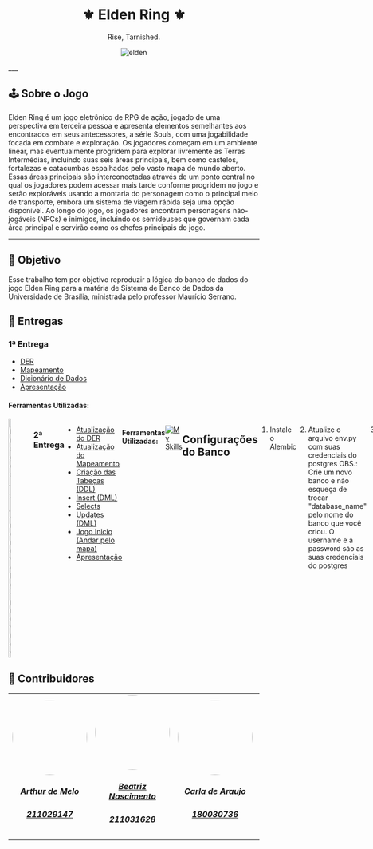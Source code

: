 <h1 align="center">⚜️ Elden Ring ⚜️</h1>

<div align="center">
  Rise, Tarnished.
  
![elden](https://github.com/user-attachments/assets/0476e059-be64-4f14-8dd8-413f8670187f)
</div>
___

## 🕹 Sobre o Jogo
Elden Ring é um jogo eletrônico de RPG de ação, jogado de uma perspectiva em terceira pessoa e apresenta elementos semelhantes aos encontrados em seus antecessores, a série Souls, com uma jogabilidade focada em combate e exploração. Os jogadores começam em um ambiente linear, mas eventualmente progridem para explorar livremente as Terras Intermédias, incluindo suas seis áreas principais, bem como castelos, fortalezas e catacumbas espalhadas pelo vasto mapa de mundo aberto. Essas áreas principais são interconectadas através de um ponto central no qual os jogadores podem acessar mais tarde conforme progridem no jogo e serão exploráveis ​​usando a montaria do personagem como o principal meio de transporte, embora um sistema de viagem rápida seja uma opção disponível. Ao longo do jogo, os jogadores encontram personagens não-jogáveis (NPCs) e inimigos, incluindo os semideuses que governam cada área principal e servirão como os chefes principais do jogo.
___

## 📜 Objetivo

Esse trabalho tem por objetivo reproduzir a lógica do banco de dados do jogo Elden Ring para a matéria de Sistema de Banco de Dados da Universidade de Brasília, ministrada pelo professor 
Maurício Serrano.

## 💎 Entregas
### 1ª Entrega 

* [DER](https://github.com/SBD1/2024.1-Elden-Ring/blob/main/docs/DER/DERv6-Final.png)
* [Mapeamento](https://github.com/SBD1/2024.1-Elden-Ring/blob/main/docs/Mapeamento/mapeamento_final.png)
* [Dicionário de Dados](https://github.com/SBD1/2024.1-Elden-Ring/blob/main/docs/DicionarioDados-EldenRing.pdf)
* [Apresentação](https://youtu.be/X5gtIR1n0aY)

#### Ferramentas Utilizadas:

<div style="display:flex;">
  <img src="https://github.com/user-attachments/assets/2e834e79-9d7c-45dc-9ea6-f93579a7e6fc" alt="images__1_-removebg-preview" style="width:10%; height:auto;">
  
### 2ª Entrega 
* [Atualização do DER](https://github.com/SBD1/2024.1-Elden-Ring/blob/main/docs/DER/DERv6-Final-Corrigido.drawio.png)
* [Atualização do Mapeamento](https://github.com/SBD1/2024.1-Elden-Ring/blob/main/docs/Mapeamento/mapeamento_final_corrigido.drawio.png)
* [Criação das Tabeças (DDL)](https://github.com/SBD1/2024.1-Elden-Ring/blob/main/docs/DDL/ddl1.0.sql)
* [Insert (DML)](https://github.com/SBD1/2024.1-Elden-Ring/blob/main/docs/DML/Inserir.sql)
* [Selects](https://github.com/SBD1/2024.1-Elden-Ring/blob/main/docs/Selects/Selects.sql)
* [Updates (DML)](https://github.com/SBD1/2024.1-Elden-Ring/blob/main/docs/DML/Update.sql)
* [Jogo Inicio (Andar pelo mapa)](https://github.com/SBD1/2024.1-Elden-Ring/tree/main/jogo)
* [Apresentação](https://youtu.be/8GZPNs6pBgc)


#### Ferramentas Utilizadas:

[![My Skills](https://skillicons.dev/icons?i=postgresql,python&theme=light)](https://skillicons.dev)

## Configurações do Banco

1. Instale o Alembic

```bash
# Atualizar a lista de pacotes
sudo apt update

# Instalar Python e pip
sudo apt install python3 python3-pip

# Instalar o Alembic usando pip
pip3 install alembic

# Verificar a instalação do Alembic
alembic --version
``` 

2. Atualize o arquivo env.py com suas credenciais do postgres
OBS.: Crie um novo banco e não esqueça de trocar "database_name" pelo nome do banco que você criou. O username e a password são as suas credenciais do postgres

```bash
config.set_main_option('sqlalchemy.url', 'postgresql+psycopg2://username:password@localhost:5432/database_name')
```

3. Atualize o arquivo env.py com suas credenciais do postgres

```bash
sqlalchemy.url = postgresql+psycopg2://username:password@localhost:5432/database_name
```

## Para realizar novas migrações

1. Atualize o arquivo models de acordo com o que você precisa
2. Gere uma nova versão 

```bash
alembic revision --autogenerate -m "descricao"
```

3. Realize a migração

```bash
alembic upgrade head
```

</div>

## 👾 Contribuidores

<div align="center">
<table style="margin-left: auto; margin-right: auto;">
    <tr>
        <td align="center">
            <a href="https://github.com/arthurmlv">
                <img style="border-radius: 50%;" src="https://github.com/arthurmlv.png" width="150px;"/>
                <h5 class="text-center"> Arthur de Melo  </h5>
                <h5 class="text-center"> 211029147 </h5>
            </a>
        </td>
        <td align="center">
            <a href="https://github.com/Beatrizvn">
                <img style="border-radius: 50%;" src="https://github.com/Beatrizvn.png" width="150px;"/>
                <h5 class="text-center">Beatriz Nascimento <br> </h5>
                <h5 class="text-center"> 211031628 </h5>
            </a>
        </td>
       <td align="center">
            <a href="https://github.com/ccarlaa">
                <img style="border-radius: 50%;" src="https://github.com/ccarlaa.png" width="150px;"/>
                <h5 class="text-center">Carla de Araujo  <br></h5>
                <h5 class="text-center"> 180030736 </h5>
            </a>
        </td>
      <td align="center">
            <a href="https://github.com/manuziny">
                <img style="border-radius: 50%;" src="https://github.com/manuziny.png" width="150px;"/>
                <h5 class="text-center"> Geovanna Maciel <br> </h5>
                <h5 class="text-center"> 202016328 </h5>
            </a>
        </td>
    </tr>
</table>

